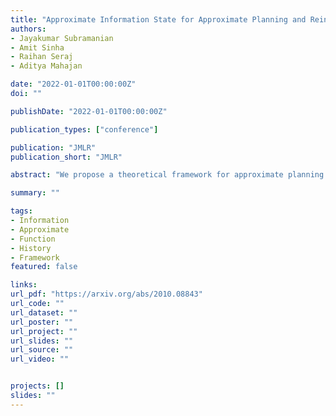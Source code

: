 ```yaml
---
title: "Approximate Information State for Approximate Planning and Reinforcement Learning in Partially Observed Systems"
authors:
- Jayakumar Subramanian
- Amit Sinha
- Raihan Seraj
- Aditya Mahajan

date: "2022-01-01T00:00:00Z"
doi: ""

publishDate: "2022-01-01T00:00:00Z"

publication_types: ["conference"]

publication: "JMLR"
publication_short: "JMLR"

abstract: "We propose a theoretical framework for approximate planning and learning in partially observed systems. Our framework is based on the fundamental notion of information state. We provide two equivalent definitions of information state -- i) a function of history which is sufficient to compute the expected reward and predict its next value; ii) equivalently, a function of the history which can be recursively updated and is sufficient to compute the expected reward and predict the next observation. An information state always leads to a dynamic programming decomposition. Our key result is to show that if a function of the history (called approximate information state (AIS)) approximately satisfies the properties of the information state, then there is a corresponding approximate dynamic program. We show that the policy computed using this is approximately optimal with bounded loss of optimality. We show that several approximations in state, observation and action spaces in literature can be viewed as instances of AIS. In some of these cases, we obtain tighter bounds. A salient feature of AIS is that it can be learnt from data. We present AIS based multi-time scale policy gradient algorithms. and detailed numerical experiments with low, moderate and high dimensional environments."

summary: ""

tags:
- Information
- Approximate
- Function
- History
- Framework
featured: false

links:
url_pdf: "https://arxiv.org/abs/2010.08843"
url_code: ""
url_dataset: ""
url_poster: ""
url_project: ""
url_slides: ""
url_source: ""
url_video: ""


projects: []
slides: ""
---
```

